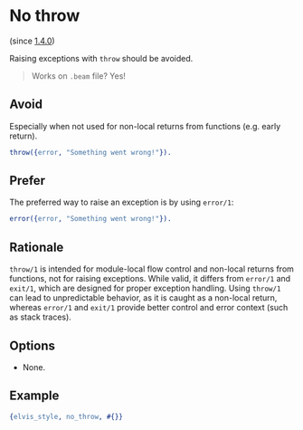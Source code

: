 # No throw

(since [1.4.0](https://github.com/inaka/elvis_core/releases/tag/1.4.0))

Raising exceptions with `throw` should be avoided.

> Works on `.beam` file? Yes!

## Avoid

Especially when not used for non-local returns from functions (e.g. early return).

```erlang
throw({error, "Something went wrong!"}).
```

## Prefer

The preferred way to raise an exception is by using `error/1`:

```erlang
error({error, "Something went wrong!"}).
```

## Rationale

`throw/1` is intended for module-local flow control and non-local returns from functions, not for
raising exceptions. While valid, it differs from `error/1` and `exit/1`, which are designed for
proper exception handling. Using `throw/1` can lead to unpredictable behavior, as it is caught as
a non-local return, whereas `error/1` and `exit/1` provide better control and error context
(such as stack traces).

## Options

- None.

## Example

```erlang
{elvis_style, no_throw, #{}}
```
